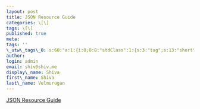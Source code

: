 ```yaml
---
layout: post
title: JSON Resource Guide
categories: \[\]
tags: \[\]
published: true
meta:
tags: ''
\_utw\_tags\_0: s:60:"a:1:{i:0;O:8:"stdClass":1:{s:3:"tag";s:13:"short\_updates";}}";
author:
login: admin
email: shiv@shiv.me
display\_name: Shiva
first\_name: Shiva
last\_name: Velmurugan
---
```


[JSON Resource Guide][0]


[0]: http://www.theserverside.net/tt/articles/showarticle.tss?id=Json